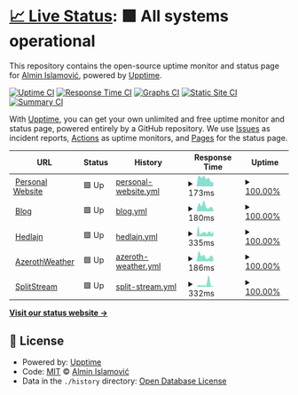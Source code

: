 # [📈 Live Status](https://alminisl.github.io/upptimer): <!--live status--> **🟩 All systems operational**

This repository contains the open-source uptime monitor and status page for [Almin Islamović](https://almin.dev/), powered by [Upptime](https://github.com/upptime/upptime).

[![Uptime CI](https://github.com/alminisl/upptimer/workflows/Uptime%20CI/badge.svg)](https://github.com/upptime/upptime/actions?query=workflow%3A%22Uptime+CI%22)
[![Response Time CI](https://github.com/alminisl/upptimer/workflows/Response%20Time%20CI/badge.svg)](https://github.com/upptime/upptime/actions?query=workflow%3A%22Response+Time+CI%22)
[![Graphs CI](https://github.com/alminisl/upptimer/workflows/Graphs%20CI/badge.svg)](https://github.com/upptime/upptime/actions?query=workflow%3A%22Graphs+CI%22)
[![Static Site CI](https://github.com/alminisl/upptimer/workflows/Static%20Site%20CI/badge.svg)](https://github.com/upptime/upptime/actions?query=workflow%3A%22Static+Site+CI%22)
[![Summary CI](https://github.com/alminisl/upptimer/workflows/Summary%20CI/badge.svg)](https://github.com/upptime/upptime/actions?query=workflow%3A%22Summary+CI%22)

With [Upptime](https://upptime.js.org), you can get your own unlimited and free uptime monitor and status page, powered entirely by a GitHub repository. We use [Issues](https://github.com/alminisl/upptimer/issues) as incident reports, [Actions](https://github.com/alminisl/upptimer/actions) as uptime monitors, and [Pages](https://alminisl.github.io/upptimer) for the status page.

<!--start: status pages-->
<!-- This summary is generated by Upptime (https://github.com/upptime/upptime) -->
<!-- Do not edit this manually, your changes will be overwritten -->
<!-- prettier-ignore -->
| URL | Status | History | Response Time | Uptime |
| --- | ------ | ------- | ------------- | ------ |
| <img alt="" src="https://favicons.githubusercontent.com/almin.dev" height="13"> [Personal Website](https://almin.dev) | 🟩 Up | [personal-website.yml](https://github.com/alminisl/upptimer/commits/HEAD/history/personal-website.yml) | <details><summary><img alt="Response time graph" src="./graphs/personal-website/response-time-week.png" height="20"> 173ms</summary><br><a href="https://status.almin.dev/history/personal-website"><img alt="Response time 308" src="https://img.shields.io/endpoint?url=https%3A%2F%2Fraw.githubusercontent.com%2Falminisl%2Fupptimer%2FHEAD%2Fapi%2Fpersonal-website%2Fresponse-time.json"></a><br><a href="https://status.almin.dev/history/personal-website"><img alt="24-hour response time 91" src="https://img.shields.io/endpoint?url=https%3A%2F%2Fraw.githubusercontent.com%2Falminisl%2Fupptimer%2FHEAD%2Fapi%2Fpersonal-website%2Fresponse-time-day.json"></a><br><a href="https://status.almin.dev/history/personal-website"><img alt="7-day response time 173" src="https://img.shields.io/endpoint?url=https%3A%2F%2Fraw.githubusercontent.com%2Falminisl%2Fupptimer%2FHEAD%2Fapi%2Fpersonal-website%2Fresponse-time-week.json"></a><br><a href="https://status.almin.dev/history/personal-website"><img alt="30-day response time 278" src="https://img.shields.io/endpoint?url=https%3A%2F%2Fraw.githubusercontent.com%2Falminisl%2Fupptimer%2FHEAD%2Fapi%2Fpersonal-website%2Fresponse-time-month.json"></a><br><a href="https://status.almin.dev/history/personal-website"><img alt="1-year response time 329" src="https://img.shields.io/endpoint?url=https%3A%2F%2Fraw.githubusercontent.com%2Falminisl%2Fupptimer%2FHEAD%2Fapi%2Fpersonal-website%2Fresponse-time-year.json"></a></details> | <details><summary><a href="https://status.almin.dev/history/personal-website">100.00%</a></summary><a href="https://status.almin.dev/history/personal-website"><img alt="All-time uptime 100.00%" src="https://img.shields.io/endpoint?url=https%3A%2F%2Fraw.githubusercontent.com%2Falminisl%2Fupptimer%2FHEAD%2Fapi%2Fpersonal-website%2Fuptime.json"></a><br><a href="https://status.almin.dev/history/personal-website"><img alt="24-hour uptime 100.00%" src="https://img.shields.io/endpoint?url=https%3A%2F%2Fraw.githubusercontent.com%2Falminisl%2Fupptimer%2FHEAD%2Fapi%2Fpersonal-website%2Fuptime-day.json"></a><br><a href="https://status.almin.dev/history/personal-website"><img alt="7-day uptime 100.00%" src="https://img.shields.io/endpoint?url=https%3A%2F%2Fraw.githubusercontent.com%2Falminisl%2Fupptimer%2FHEAD%2Fapi%2Fpersonal-website%2Fuptime-week.json"></a><br><a href="https://status.almin.dev/history/personal-website"><img alt="30-day uptime 100.00%" src="https://img.shields.io/endpoint?url=https%3A%2F%2Fraw.githubusercontent.com%2Falminisl%2Fupptimer%2FHEAD%2Fapi%2Fpersonal-website%2Fuptime-month.json"></a><br><a href="https://status.almin.dev/history/personal-website"><img alt="1-year uptime 100.00%" src="https://img.shields.io/endpoint?url=https%3A%2F%2Fraw.githubusercontent.com%2Falminisl%2Fupptimer%2FHEAD%2Fapi%2Fpersonal-website%2Fuptime-year.json"></a></details>
| <img alt="" src="https://favicons.githubusercontent.com/blog.almin.dev" height="13"> [Blog](https://blog.almin.dev) | 🟩 Up | [blog.yml](https://github.com/alminisl/upptimer/commits/HEAD/history/blog.yml) | <details><summary><img alt="Response time graph" src="./graphs/blog/response-time-week.png" height="20"> 180ms</summary><br><a href="https://status.almin.dev/history/blog"><img alt="Response time 342" src="https://img.shields.io/endpoint?url=https%3A%2F%2Fraw.githubusercontent.com%2Falminisl%2Fupptimer%2FHEAD%2Fapi%2Fblog%2Fresponse-time.json"></a><br><a href="https://status.almin.dev/history/blog"><img alt="24-hour response time 173" src="https://img.shields.io/endpoint?url=https%3A%2F%2Fraw.githubusercontent.com%2Falminisl%2Fupptimer%2FHEAD%2Fapi%2Fblog%2Fresponse-time-day.json"></a><br><a href="https://status.almin.dev/history/blog"><img alt="7-day response time 180" src="https://img.shields.io/endpoint?url=https%3A%2F%2Fraw.githubusercontent.com%2Falminisl%2Fupptimer%2FHEAD%2Fapi%2Fblog%2Fresponse-time-week.json"></a><br><a href="https://status.almin.dev/history/blog"><img alt="30-day response time 305" src="https://img.shields.io/endpoint?url=https%3A%2F%2Fraw.githubusercontent.com%2Falminisl%2Fupptimer%2FHEAD%2Fapi%2Fblog%2Fresponse-time-month.json"></a><br><a href="https://status.almin.dev/history/blog"><img alt="1-year response time 402" src="https://img.shields.io/endpoint?url=https%3A%2F%2Fraw.githubusercontent.com%2Falminisl%2Fupptimer%2FHEAD%2Fapi%2Fblog%2Fresponse-time-year.json"></a></details> | <details><summary><a href="https://status.almin.dev/history/blog">100.00%</a></summary><a href="https://status.almin.dev/history/blog"><img alt="All-time uptime 100.00%" src="https://img.shields.io/endpoint?url=https%3A%2F%2Fraw.githubusercontent.com%2Falminisl%2Fupptimer%2FHEAD%2Fapi%2Fblog%2Fuptime.json"></a><br><a href="https://status.almin.dev/history/blog"><img alt="24-hour uptime 100.00%" src="https://img.shields.io/endpoint?url=https%3A%2F%2Fraw.githubusercontent.com%2Falminisl%2Fupptimer%2FHEAD%2Fapi%2Fblog%2Fuptime-day.json"></a><br><a href="https://status.almin.dev/history/blog"><img alt="7-day uptime 100.00%" src="https://img.shields.io/endpoint?url=https%3A%2F%2Fraw.githubusercontent.com%2Falminisl%2Fupptimer%2FHEAD%2Fapi%2Fblog%2Fuptime-week.json"></a><br><a href="https://status.almin.dev/history/blog"><img alt="30-day uptime 100.00%" src="https://img.shields.io/endpoint?url=https%3A%2F%2Fraw.githubusercontent.com%2Falminisl%2Fupptimer%2FHEAD%2Fapi%2Fblog%2Fuptime-month.json"></a><br><a href="https://status.almin.dev/history/blog"><img alt="1-year uptime 100.00%" src="https://img.shields.io/endpoint?url=https%3A%2F%2Fraw.githubusercontent.com%2Falminisl%2Fupptimer%2FHEAD%2Fapi%2Fblog%2Fuptime-year.json"></a></details>
| <img alt="" src="https://favicons.githubusercontent.com/www.hedlajn.info" height="13"> [Hedlajn](https://www.hedlajn.info) | 🟩 Up | [hedlajn.yml](https://github.com/alminisl/upptimer/commits/HEAD/history/hedlajn.yml) | <details><summary><img alt="Response time graph" src="./graphs/hedlajn/response-time-week.png" height="20"> 335ms</summary><br><a href="https://status.almin.dev/history/hedlajn"><img alt="Response time 364" src="https://img.shields.io/endpoint?url=https%3A%2F%2Fraw.githubusercontent.com%2Falminisl%2Fupptimer%2FHEAD%2Fapi%2Fhedlajn%2Fresponse-time.json"></a><br><a href="https://status.almin.dev/history/hedlajn"><img alt="24-hour response time 727" src="https://img.shields.io/endpoint?url=https%3A%2F%2Fraw.githubusercontent.com%2Falminisl%2Fupptimer%2FHEAD%2Fapi%2Fhedlajn%2Fresponse-time-day.json"></a><br><a href="https://status.almin.dev/history/hedlajn"><img alt="7-day response time 335" src="https://img.shields.io/endpoint?url=https%3A%2F%2Fraw.githubusercontent.com%2Falminisl%2Fupptimer%2FHEAD%2Fapi%2Fhedlajn%2Fresponse-time-week.json"></a><br><a href="https://status.almin.dev/history/hedlajn"><img alt="30-day response time 387" src="https://img.shields.io/endpoint?url=https%3A%2F%2Fraw.githubusercontent.com%2Falminisl%2Fupptimer%2FHEAD%2Fapi%2Fhedlajn%2Fresponse-time-month.json"></a><br><a href="https://status.almin.dev/history/hedlajn"><img alt="1-year response time 390" src="https://img.shields.io/endpoint?url=https%3A%2F%2Fraw.githubusercontent.com%2Falminisl%2Fupptimer%2FHEAD%2Fapi%2Fhedlajn%2Fresponse-time-year.json"></a></details> | <details><summary><a href="https://status.almin.dev/history/hedlajn">100.00%</a></summary><a href="https://status.almin.dev/history/hedlajn"><img alt="All-time uptime 100.00%" src="https://img.shields.io/endpoint?url=https%3A%2F%2Fraw.githubusercontent.com%2Falminisl%2Fupptimer%2FHEAD%2Fapi%2Fhedlajn%2Fuptime.json"></a><br><a href="https://status.almin.dev/history/hedlajn"><img alt="24-hour uptime 100.00%" src="https://img.shields.io/endpoint?url=https%3A%2F%2Fraw.githubusercontent.com%2Falminisl%2Fupptimer%2FHEAD%2Fapi%2Fhedlajn%2Fuptime-day.json"></a><br><a href="https://status.almin.dev/history/hedlajn"><img alt="7-day uptime 100.00%" src="https://img.shields.io/endpoint?url=https%3A%2F%2Fraw.githubusercontent.com%2Falminisl%2Fupptimer%2FHEAD%2Fapi%2Fhedlajn%2Fuptime-week.json"></a><br><a href="https://status.almin.dev/history/hedlajn"><img alt="30-day uptime 100.00%" src="https://img.shields.io/endpoint?url=https%3A%2F%2Fraw.githubusercontent.com%2Falminisl%2Fupptimer%2FHEAD%2Fapi%2Fhedlajn%2Fuptime-month.json"></a><br><a href="https://status.almin.dev/history/hedlajn"><img alt="1-year uptime 100.00%" src="https://img.shields.io/endpoint?url=https%3A%2F%2Fraw.githubusercontent.com%2Falminisl%2Fupptimer%2FHEAD%2Fapi%2Fhedlajn%2Fuptime-year.json"></a></details>
| <img alt="" src="https://favicons.githubusercontent.com/www.azerothweather.com" height="13"> [AzerothWeather](https://www.azerothweather.com) | 🟩 Up | [azeroth-weather.yml](https://github.com/alminisl/upptimer/commits/HEAD/history/azeroth-weather.yml) | <details><summary><img alt="Response time graph" src="./graphs/azeroth-weather/response-time-week.png" height="20"> 186ms</summary><br><a href="https://status.almin.dev/history/azeroth-weather"><img alt="Response time 276" src="https://img.shields.io/endpoint?url=https%3A%2F%2Fraw.githubusercontent.com%2Falminisl%2Fupptimer%2FHEAD%2Fapi%2Fazeroth-weather%2Fresponse-time.json"></a><br><a href="https://status.almin.dev/history/azeroth-weather"><img alt="24-hour response time 176" src="https://img.shields.io/endpoint?url=https%3A%2F%2Fraw.githubusercontent.com%2Falminisl%2Fupptimer%2FHEAD%2Fapi%2Fazeroth-weather%2Fresponse-time-day.json"></a><br><a href="https://status.almin.dev/history/azeroth-weather"><img alt="7-day response time 186" src="https://img.shields.io/endpoint?url=https%3A%2F%2Fraw.githubusercontent.com%2Falminisl%2Fupptimer%2FHEAD%2Fapi%2Fazeroth-weather%2Fresponse-time-week.json"></a><br><a href="https://status.almin.dev/history/azeroth-weather"><img alt="30-day response time 203" src="https://img.shields.io/endpoint?url=https%3A%2F%2Fraw.githubusercontent.com%2Falminisl%2Fupptimer%2FHEAD%2Fapi%2Fazeroth-weather%2Fresponse-time-month.json"></a><br><a href="https://status.almin.dev/history/azeroth-weather"><img alt="1-year response time 289" src="https://img.shields.io/endpoint?url=https%3A%2F%2Fraw.githubusercontent.com%2Falminisl%2Fupptimer%2FHEAD%2Fapi%2Fazeroth-weather%2Fresponse-time-year.json"></a></details> | <details><summary><a href="https://status.almin.dev/history/azeroth-weather">100.00%</a></summary><a href="https://status.almin.dev/history/azeroth-weather"><img alt="All-time uptime 100.00%" src="https://img.shields.io/endpoint?url=https%3A%2F%2Fraw.githubusercontent.com%2Falminisl%2Fupptimer%2FHEAD%2Fapi%2Fazeroth-weather%2Fuptime.json"></a><br><a href="https://status.almin.dev/history/azeroth-weather"><img alt="24-hour uptime 100.00%" src="https://img.shields.io/endpoint?url=https%3A%2F%2Fraw.githubusercontent.com%2Falminisl%2Fupptimer%2FHEAD%2Fapi%2Fazeroth-weather%2Fuptime-day.json"></a><br><a href="https://status.almin.dev/history/azeroth-weather"><img alt="7-day uptime 100.00%" src="https://img.shields.io/endpoint?url=https%3A%2F%2Fraw.githubusercontent.com%2Falminisl%2Fupptimer%2FHEAD%2Fapi%2Fazeroth-weather%2Fuptime-week.json"></a><br><a href="https://status.almin.dev/history/azeroth-weather"><img alt="30-day uptime 100.00%" src="https://img.shields.io/endpoint?url=https%3A%2F%2Fraw.githubusercontent.com%2Falminisl%2Fupptimer%2FHEAD%2Fapi%2Fazeroth-weather%2Fuptime-month.json"></a><br><a href="https://status.almin.dev/history/azeroth-weather"><img alt="1-year uptime 100.00%" src="https://img.shields.io/endpoint?url=https%3A%2F%2Fraw.githubusercontent.com%2Falminisl%2Fupptimer%2FHEAD%2Fapi%2Fazeroth-weather%2Fuptime-year.json"></a></details>
| <img alt="" src="https://favicons.githubusercontent.com/splitstream.net" height="13"> [SplitStream](https://splitstream.net) | 🟩 Up | [split-stream.yml](https://github.com/alminisl/upptimer/commits/HEAD/history/split-stream.yml) | <details><summary><img alt="Response time graph" src="./graphs/split-stream/response-time-week.png" height="20"> 332ms</summary><br><a href="https://status.almin.dev/history/split-stream"><img alt="Response time 287" src="https://img.shields.io/endpoint?url=https%3A%2F%2Fraw.githubusercontent.com%2Falminisl%2Fupptimer%2FHEAD%2Fapi%2Fsplit-stream%2Fresponse-time.json"></a><br><a href="https://status.almin.dev/history/split-stream"><img alt="24-hour response time 79" src="https://img.shields.io/endpoint?url=https%3A%2F%2Fraw.githubusercontent.com%2Falminisl%2Fupptimer%2FHEAD%2Fapi%2Fsplit-stream%2Fresponse-time-day.json"></a><br><a href="https://status.almin.dev/history/split-stream"><img alt="7-day response time 332" src="https://img.shields.io/endpoint?url=https%3A%2F%2Fraw.githubusercontent.com%2Falminisl%2Fupptimer%2FHEAD%2Fapi%2Fsplit-stream%2Fresponse-time-week.json"></a><br><a href="https://status.almin.dev/history/split-stream"><img alt="30-day response time 384" src="https://img.shields.io/endpoint?url=https%3A%2F%2Fraw.githubusercontent.com%2Falminisl%2Fupptimer%2FHEAD%2Fapi%2Fsplit-stream%2Fresponse-time-month.json"></a><br><a href="https://status.almin.dev/history/split-stream"><img alt="1-year response time 302" src="https://img.shields.io/endpoint?url=https%3A%2F%2Fraw.githubusercontent.com%2Falminisl%2Fupptimer%2FHEAD%2Fapi%2Fsplit-stream%2Fresponse-time-year.json"></a></details> | <details><summary><a href="https://status.almin.dev/history/split-stream">100.00%</a></summary><a href="https://status.almin.dev/history/split-stream"><img alt="All-time uptime 100.00%" src="https://img.shields.io/endpoint?url=https%3A%2F%2Fraw.githubusercontent.com%2Falminisl%2Fupptimer%2FHEAD%2Fapi%2Fsplit-stream%2Fuptime.json"></a><br><a href="https://status.almin.dev/history/split-stream"><img alt="24-hour uptime 100.00%" src="https://img.shields.io/endpoint?url=https%3A%2F%2Fraw.githubusercontent.com%2Falminisl%2Fupptimer%2FHEAD%2Fapi%2Fsplit-stream%2Fuptime-day.json"></a><br><a href="https://status.almin.dev/history/split-stream"><img alt="7-day uptime 100.00%" src="https://img.shields.io/endpoint?url=https%3A%2F%2Fraw.githubusercontent.com%2Falminisl%2Fupptimer%2FHEAD%2Fapi%2Fsplit-stream%2Fuptime-week.json"></a><br><a href="https://status.almin.dev/history/split-stream"><img alt="30-day uptime 100.00%" src="https://img.shields.io/endpoint?url=https%3A%2F%2Fraw.githubusercontent.com%2Falminisl%2Fupptimer%2FHEAD%2Fapi%2Fsplit-stream%2Fuptime-month.json"></a><br><a href="https://status.almin.dev/history/split-stream"><img alt="1-year uptime 100.00%" src="https://img.shields.io/endpoint?url=https%3A%2F%2Fraw.githubusercontent.com%2Falminisl%2Fupptimer%2FHEAD%2Fapi%2Fsplit-stream%2Fuptime-year.json"></a></details>

<!--end: status pages-->

[**Visit our status website →**](https://alminisl.github.io/upptimer)

## 📄 License

- Powered by: [Upptime](https://github.com/upptime/upptime)
- Code: [MIT](./LICENSE) © [Almin Islamović](https://almin.dev/)
- Data in the `./history` directory: [Open Database License](https://opendatacommons.org/licenses/odbl/1-0/)
